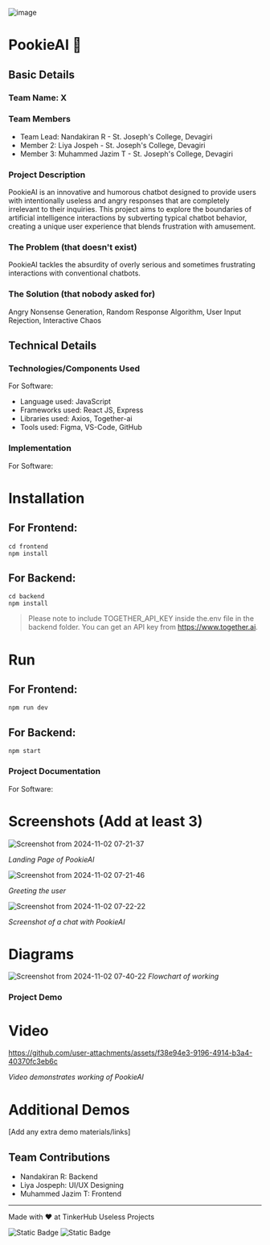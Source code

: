 ![image](https://github.com/user-attachments/assets/64a215b8-12a1-4581-8ad6-3240af57301e)

# PookieAI 🎯


## Basic Details
### Team Name: X


### Team Members
- Team Lead: Nandakiran R - St. Joseph's College, Devagiri
- Member 2: Liya Jospeh - St. Joseph's College, Devagiri
- Member 3: Muhammed Jazim T - St. Joseph's College, Devagiri

### Project Description
PookieAI is an innovative and humorous chatbot designed to provide users with intentionally useless and angry responses that are completely irrelevant to their inquiries.
This project aims to explore the boundaries of artificial intelligence interactions by subverting typical chatbot behavior, creating a unique user experience that blends frustration with amusement.

### The Problem (that doesn't exist)
PookieAI tackles the absurdity of overly serious and sometimes frustrating interactions with conventional chatbots.

### The Solution (that nobody asked for)
Angry Nonsense Generation, Random Response Algorithm, User Input Rejection, Interactive Chaos

## Technical Details
### Technologies/Components Used
For Software:
- Language used: JavaScript
- Frameworks used: React JS, Express
- Libraries used: Axios, Together-ai
- Tools used: Figma, VS-Code, GitHub

### Implementation
For Software:
# Installation
## For Frontend:
```
cd frontend
npm install
```
## For Backend:
```
cd backend
npm install
```
  > Please note to include TOGETHER_API_KEY inside the.env file in the backend folder.
  > You can get an API key from https://www.together.ai.

# Run
## For Frontend:
```
npm run dev
```
## For Backend:
```
npm start
```

### Project Documentation
For Software:

# Screenshots (Add at least 3)
![Screenshot from 2024-11-02 07-21-37](https://github.com/user-attachments/assets/07be00b4-2583-4d43-a495-7002894b459a)

*Landing Page of PookieAI*


![Screenshot from 2024-11-02 07-21-46](https://github.com/user-attachments/assets/d880938a-c737-460f-98cb-de210432192d)

*Greeting the user*


![Screenshot from 2024-11-02 07-22-22](https://github.com/user-attachments/assets/7474906e-490f-4229-9124-b69623353f16)

*Screenshot of a chat with PookieAI*

# Diagrams
![Screenshot from 2024-11-02 07-40-22](https://github.com/user-attachments/assets/ac0991f9-0bad-45ff-9367-e2b589273e3a)
*Flowchart of working*

### Project Demo
# Video
https://github.com/user-attachments/assets/f38e94e3-9196-4914-b3a4-40370fc3eb6c

*Video demonstrates working of PookieAI*

# Additional Demos
[Add any extra demo materials/links]

## Team Contributions
- Nandakiran R: Backend
- Liya Jospeph: UI/UX Designing
- Muhammed Jazim T: Frontend

---
Made with ❤️ at TinkerHub Useless Projects 

![Static Badge](https://img.shields.io/badge/TinkerHub-24?color=%23000000&link=https%3A%2F%2Fwww.tinkerhub.org%2F)
![Static Badge](https://img.shields.io/badge/UselessProject--24-24?link=https%3A%2F%2Fwww.tinkerhub.org%2Fevents%2FQ2Q1TQKX6Q%2FUseless%2520Projects)
